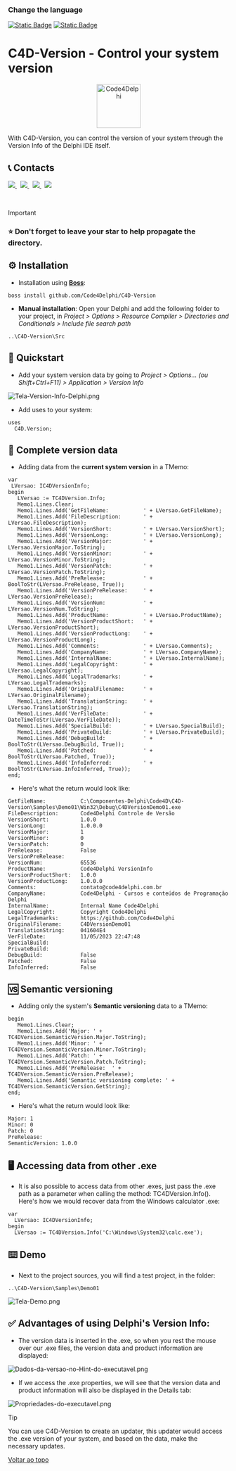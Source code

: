 ### Change the language
[![Static Badge](https://img.shields.io/badge/Portugu%C3%AAs-(ptBR)-green)](https://github.com/Code4Delphi/C4D-Version)
[![Static Badge](https://img.shields.io/badge/English-(en)-red)](https://github.com/Code4Delphi/C4D-Version/blob/master/README.en.md)


#  C4D-Version - Control your system version
<p align="center">
  <a href="https://github.com/Code4Delphi/Code4D-Wizard/blob/master/Images/C4D-Logo.png">
    <img alt="Code4Delphi" height="100" src="https://github.com/Code4Delphi/Code4D-Wizard/blob/master/Images/c4d-logo-100x100.png">
  </a> 
</p>
With C4D-Version, you can control the version of your system through the Version Info of the Delphi IDE itself.



## 📞 Contacts

<p align="left">
  <a href="https://t.me/Code4Delphi" target="_blank">
    <img src="https://img.shields.io/badge/Telegram:-Join%20Channel-blue?logo=telegram">
  </a>   
   &nbsp;
  <a href="https://www.youtube.com/@code4delphi" target="_blank">
    <img src="https://img.shields.io/badge/YouTube:-Join%20Channel-red?logo=youtube&logoColor=red">
  </a> 
   &nbsp;
  <a href="https://www.linkedin.com/in/cesar-cardoso-dev" target="_blank">
    <img src="https://img.shields.io/badge/LinkedIn:-Follow-blue?logo=LinkedIn&logoColor=blue">
  </a> 
  &nbsp;
  <a href="mailto:contato@code4delphi.com.br" target="_blank">
    <img src="https://img.shields.io/badge/E--mail-contato%40code4delphi.com.br-yellowgreen?logo=maildotru&logoColor=yellowgreen">
  </a>
</p>

<br/>

> [!IMPORTANT]
> ### ⭐ Don't forget to leave your star to help propagate the directory.



## ⚙️ Installation

* Installation using [**Boss**](https://github.com/HashLoad/boss):

```
boss install github.com/Code4Delphi/C4D-Version
```

* **Manual installation**: Open your Delphi and add the following folder to your project, in *Project > Options > Resource Compiler > Directories and Conditionals > Include file search path*

```
..\C4D-Version\Src
```



## 🚀 Quickstart
* Add your system version data by going to *Project > Options... (ou Shift+Ctrl+F11) > Application > Version Info*

![Tela-Version-Info-Delphi.png](https://github.com/Code4Delphi/C4D-Version/blob/master/Img/Readme/Tela-Version-Info-Delphi.png)

* Add uses to your system:
```
uses
  C4D.Version;
```

## 📝 Complete version data
* Adding data from the **current system version** in a TMemo:
```
var
 LVersao: IC4DVersionInfo;
begin
   LVersao := TC4DVersion.Info;
   Memo1.Lines.Clear;
   Memo1.Lines.Add('GetFileName:           ' + LVersao.GetFileName);
   Memo1.Lines.Add('FileDescription:       ' + LVersao.FileDescription);
   Memo1.Lines.Add('VersionShort:          ' + LVersao.VersionShort);
   Memo1.Lines.Add('VersionLong:           ' + LVersao.VersionLong);
   Memo1.Lines.Add('VersionMajor:          ' + LVersao.VersionMajor.ToString);
   Memo1.Lines.Add('VersionMinor:          ' + LVersao.VersionMinor.ToString);
   Memo1.Lines.Add('VersionPatch:          ' + LVersao.VersionPatch.ToString);
   Memo1.Lines.Add('PreRelease:            ' + BoolToStr(LVersao.PreRelease, True));
   Memo1.Lines.Add('VersionPreRelease:     ' + LVersao.VersionPreRelease);
   Memo1.Lines.Add('VersionNum:            ' + LVersao.VersionNum.ToString);
   Memo1.Lines.Add('ProductName:           ' + LVersao.ProductName);
   Memo1.Lines.Add('VersionProductShort:   ' + LVersao.VersionProductShort);
   Memo1.Lines.Add('VersionProductLong:    ' + LVersao.VersionProductLong);
   Memo1.Lines.Add('Comments:              ' + LVersao.Comments);
   Memo1.Lines.Add('CompanyName:           ' + LVersao.CompanyName);
   Memo1.Lines.Add('InternalName:          ' + LVersao.InternalName);
   Memo1.Lines.Add('LegalCopyright:        ' + LVersao.LegalCopyright);
   Memo1.Lines.Add('LegalTrademarks:       ' + LVersao.LegalTrademarks);
   Memo1.Lines.Add('OriginalFilename:      ' + LVersao.OriginalFilename);
   Memo1.Lines.Add('TranslationString:     ' + LVersao.TranslationString);
   Memo1.Lines.Add('VerFileDate:           ' + DateTimeToStr(LVersao.VerFileDate));
   Memo1.Lines.Add('SpecialBuild:          ' + LVersao.SpecialBuild);
   Memo1.Lines.Add('PrivateBuild:          ' + LVersao.PrivateBuild);
   Memo1.Lines.Add('DebugBuild:            ' + BoolToStr(LVersao.DebugBuild, True));
   Memo1.Lines.Add('Patched:               ' + BoolToStr(LVersao.Patched, True));
   Memo1.Lines.Add('InfoInferred:          ' + BoolToStr(LVersao.InfoInferred, True));
end;
```
* Here's what the return would look like:
```
GetFileName:           C:\Componentes-Delphi\Code4D\C4D-Version\Samples\Demo01\Win32\Debug\C4DVersionDemo01.exe
FileDescription:       Code4Delphi Controle de Versão
VersionShort:          1.0.0
VersionLong:           1.0.0.0
VersionMajor:          1
VersionMinor:          0
VersionPatch:          0
PreRelease:            False
VersionPreRelease:     
VersionNum:            65536
ProductName:           Code4Delphi VersionInfo
VersionProductShort:   1.0.0
VersionProductLong:    1.0.0.0
Comments:              contato@code4delphi.com.br
CompanyName:           Code4Delphi - Cursos e conteúdos de Programação Delphi
InternalName:          Internal Name Code4Delphi
LegalCopyright:        Copyright Code4Delphi
LegalTrademarks:       https://github.com/Code4Delphi
OriginalFilename:      C4DVersionDemo01
TranslationString:     041604E4
VerFileDate:           11/05/2023 22:47:48
SpecialBuild:          
PrivateBuild:          
DebugBuild:            False
Patched:               False
InfoInferred:          False
```


## 🆚 Semantic versioning
* Adding only the system's **Semantic versioning** data to a TMemo:
```
begin
   Memo1.Lines.Clear;
   Memo1.Lines.Add('Major: ' + TC4DVersion.SemanticVersion.Major.ToString);
   Memo1.Lines.Add('Minor: ' + TC4DVersion.SemanticVersion.Minor.ToString);
   Memo1.Lines.Add('Patch: ' + TC4DVersion.SemanticVersion.Patch.ToString);
   Memo1.Lines.Add('PreRelease:  ' + TC4DVersion.SemanticVersion.PreRelease);
   Memo1.Lines.Add('Semantic versioning complete: ' + TC4DVersion.SemanticVersion.GetString);
end;
```
* Here's what the return would look like:
```
Major: 1
Minor: 0
Patch: 0
PreRelease:      
SemanticVersion: 1.0.0
```


## 🖥 Accessing data from other .exe
* It is also possible to access data from other .exes, just pass the .exe path as a parameter when calling the method: TC4DVersion.Info(). Here's how we would recover data from the Windows calculator .exe:
``` 
var
  LVersao: IC4DVersionInfo;
begin
  LVersao := TC4DVersion.Info('C:\Windows\System32\calc.exe');
```

## ⌨️ Demo
* Next to the project sources, you will find a test project, in the folder:
```
..\C4D-Version\Samples\Demo01
```
![Tela-Demo.png](https://github.com/Code4Delphi/C4D-Version/blob/master/Img/Readme/Tela-Demo.png)



## ✅ Advantages of using Delphi's Version Info:
* The version data is inserted in the .exe, so when you rest the mouse over our .exe files, the version data and product information are displayed:

![Dados-da-versao-no-Hint-do-executavel.png](https://github.com/Code4Delphi/C4D-Version/blob/master/Img/Readme/Dados-da-versao-no-Hint-do-executavel.png)


* If we access the .exe properties, we will see that the version data and product information will also be displayed in the Details tab:

![Propriedades-do-executavel.png](https://github.com/Code4Delphi/C4D-Version/blob/master/Img/Readme/Propriedades-do-executavel.png)



> [!TIP]
> You can use C4D-Version to create an updater, this updater would access the .exe version of your system, and based on the data, make the necessary updates.


[Voltar ao topo](#alterar-idioma)
